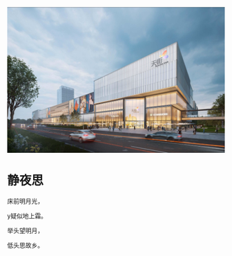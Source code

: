 <!DOCTYPE html>
<html lang="en">
<head>
    <meta charset="UTF-8">
</head>
<body>
<img src="2.png/">
<h1>静夜思</h1>
<p>床前明月光，</p>
<p>y疑似地上霜。</p>
<p>举头望明月，</p>
<p>低头思故乡。</p>
<body>
</html>
